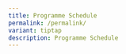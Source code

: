 ```yaml
---
title: Programme Schedule
permalink: /permalink/
variant: tiptap
description: Programme Schedule
---
```

